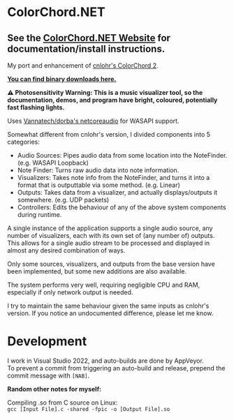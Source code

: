 # ColorChord.NET

## See the [ColorChord.NET Website](https://www.colorchord.net) for documentation/install instructions.

My port and enhancement of [cnlohr's ColorChord 2](https://github.com/cnlohr/colorchord).

**[You can find binary downloads here.](https://github.com/CaiB/ColorChord.NET/releases)**

**:warning: Photosensitivity Warning: This is a music visualizer tool, so the documentation, demos, and program have bright, coloured, potentially fast flashing lights.**

Uses [Vannatech/dorba's netcoreaudio](https://github.com/dorba/netcoreaudio) for WASAPI support.

Somewhat different from cnlohr's version, I divided components into 5 categories:
- Audio Sources: Pipes audio data from some location into the NoteFinder. (e.g. WASAPI Loopback)
- Note Finder: Turns raw audio data into note information.
- Visualizers: Takes note info from the NoteFinder, and turns it into a format that is outputtable via some method. (e.g. Linear)
- Outputs: Takes data from a visualizer, and actually displays/outputs it somewhere. (e.g. UDP packets)
- Controllers: Edits the behaviour of any of the above system components during runtime.

A single instance of the application supports a single audio source, any number of visualizers, each with its own set of (any number of) outputs. This allows for a single audio stream to be processed and displayed in almost any desired combination of ways.

Only some sources, visualizers, and outputs from the base version have been implemented, but some new additions are also available.

The system performs very well, requiring negligible CPU and RAM, especially if only network output is needed.

I try to maintain the same behaviour given the same inputs as cnlohr's version. If you notice an undocumented difference, please let me know.

# Development
I work in Visual Studio 2022, and auto-builds are done by AppVeyor.  
To prevent a commit from triggering an auto-build and release, prepend the commit message with `[NAB]`.

**Random other notes for myself:**

Compiling .so from C source on Linux:  
`gcc [Input File].c -shared -fpic -o [Output File].so`